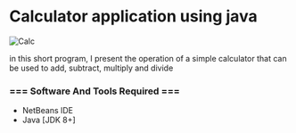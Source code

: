 # Calculator application using java
![Calc](https://user-images.githubusercontent.com/111382157/194764567-fbd17d37-5a8f-4517-886f-f530986b5bcf.png)


in this short program, I present the operation of a simple calculator that can be used to add, subtract, multiply and divide

### === Software And Tools Required ===
- NetBeans IDE
- Java [JDK 8+]
